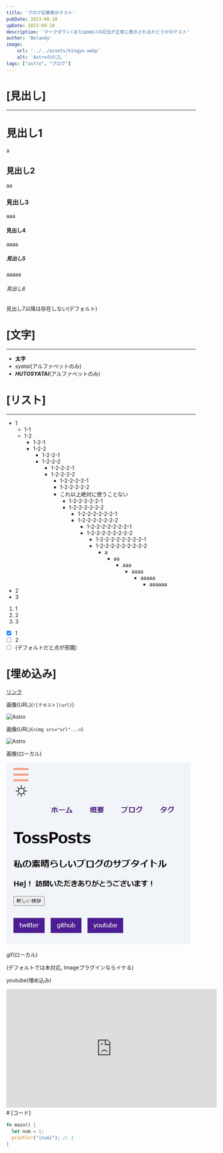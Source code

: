 ```yaml
---
title: 'ブログ記事表示テスト'
pubDate: 2023-08-18
upDate: 2023-09-10
description: 'マークダウン(またはmdx)の記法が正常に表示されるかどうかのテスト'
author: 'Belandy'
image:
    url: '../../assets/kingyo.webp'
    alt: 'Astroのロゴ。'
tags: ["astro", "ブログ"]
---
```

# [見出し]
***
# 見出し1
a
## 見出し2
aa
### 見出し3
aaa
#### 見出し4
aaaa
##### 見出し5
aaaaa
###### 見出し6
見出し7以降は存在しない(デフォルト)

# [文字]
***
- **太字**
- *syatai*(アルファベットのみ)
- ***HUTOSYATAI***(アルファベットのみ)
# [リスト]
***
- 1
  - 1-1
  - 1-2
    - 1-2-1
    - 1-2-2
      - 1-2-2-1
      - 1-2-2-2
        - 1-2-2-2-1
        - 1-2-2-2-2
          - 1-2-2-2-2-1
          - 1-2-2-2-2-2
          - これ以上絶対に使うことない
            - 1-2-2-2-2-2-1
            - 1-2-2-2-2-2-2
              - 1-2-2-2-2-2-2-1
              - 1-2-2-2-2-2-2-2
                - 1-2-2-2-2-2-2-2-1
                - 1-2-2-2-2-2-2-2-2
                  - 1-2-2-2-2-2-2-2-2-1
                  - 1-2-2-2-2-2-2-2-2-2
                    - a
                      - aa
                        - aaa
                          - aaaa
                            - aaaaa
                              - aaaaaa
- 2
- 3

1. 1
2. 2
3. 3

- [x] 1
- [ ] 2
- [ ] (デフォルトだと点が邪魔)

# [埋め込み]
[リンク](https://astro.build)

画像(URL)(`![テキスト](url)`)

![Astro](https://docs.astro.build/assets/logomark-light.png)

画像(URL)(`<img src="url"...>`)

<img src="https://docs.astro.build/assets/logomark-dark.png" width="125" alt="Astro">

画像(ローカル)

![Astro](../../assets/firstTossPosts.jpg)

gif(ローカル)

(デフォルトでは未対応, Imageプラグインならイケる)

youtube(埋め込み)

<div class="youtube">
  <iframe width="560" height="315" src="https://www.youtube.com/embed/l5aZJBLAu1E" title="YouTube video player" frameborder="0" allow="accelerometer; autoplay; clipboard-write; encrypted-media; gyroscope; picture-in-picture; web-share" allowfullscreen></iframe>
</div>
# [コード]

``` rust
fn main() {
  let num = 1;
  println!("{num}"); // 1
}
```
